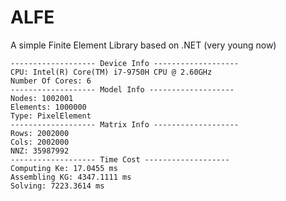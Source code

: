 # ALFE
A simple Finite Element Library based on .NET (very young now)

```
------------------- Device Info -------------------
CPU: Intel(R) Core(TM) i7-9750H CPU @ 2.60GHz
Number Of Cores: 6
------------------- Model Info -------------------
Nodes: 1002001
Elements: 1000000
Type: PixelElement
------------------- Matrix Info -------------------
Rows: 2002000
Cols: 2002000
NNZ: 35987992
------------------- Time Cost -------------------
Computing Ke: 17.0455 ms
Assembling KG: 4347.1111 ms
Solving: 7223.3614 ms
```
